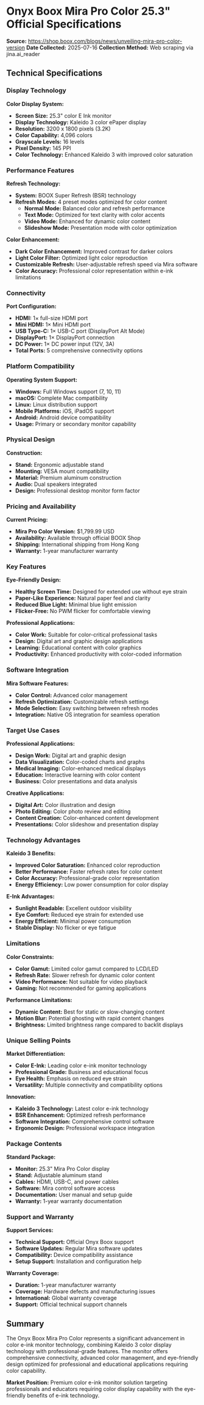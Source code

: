 # Onyx Boox Mira Pro Color 25.3" Official Specifications

**Source:** https://shop.boox.com/blogs/news/unveiling-mira-pro-color-version
**Date Collected:** 2025-07-16
**Collection Method:** Web scraping via jina.ai_reader

## Technical Specifications

### Display Technology

**Color Display System:**
- **Screen Size:** 25.3" color E Ink monitor
- **Display Technology:** Kaleido 3 color ePaper display
- **Resolution:** 3200 x 1800 pixels (3.2K)
- **Color Capability:** 4,096 colors
- **Grayscale Levels:** 16 levels
- **Pixel Density:** 145 PPI
- **Color Technology:** Enhanced Kaleido 3 with improved color saturation

### Performance Features

**Refresh Technology:**
- **System:** BOOX Super Refresh (BSR) technology
- **Refresh Modes:** 4 preset modes optimized for color content
  - **Normal Mode:** Balanced color and refresh performance
  - **Text Mode:** Optimized for text clarity with color accents
  - **Video Mode:** Enhanced for dynamic color content
  - **Slideshow Mode:** Presentation mode with color optimization

**Color Enhancement:**
- **Dark Color Enhancement:** Improved contrast for darker colors
- **Light Color Filter:** Optimized light color reproduction
- **Customizable Refresh:** User-adjustable refresh speed via Mira software
- **Color Accuracy:** Professional color representation within e-ink limitations

### Connectivity

**Port Configuration:**
- **HDMI:** 1× full-size HDMI port
- **Mini HDMI:** 1× Mini HDMI port
- **USB Type-C:** 1× USB-C port (DisplayPort Alt Mode)
- **DisplayPort:** 1× DisplayPort connection
- **DC Power:** 1× DC power input (12V, 3A)
- **Total Ports:** 5 comprehensive connectivity options

### Platform Compatibility

**Operating System Support:**
- **Windows:** Full Windows support (7, 10, 11)
- **macOS:** Complete Mac compatibility
- **Linux:** Linux distribution support
- **Mobile Platforms:** iOS, iPadOS support
- **Android:** Android device compatibility
- **Usage:** Primary or secondary monitor capability

### Physical Design

**Construction:**
- **Stand:** Ergonomic adjustable stand
- **Mounting:** VESA mount compatibility
- **Material:** Premium aluminum construction
- **Audio:** Dual speakers integrated
- **Design:** Professional desktop monitor form factor

### Pricing and Availability

**Current Pricing:**
- **Mira Pro Color Version:** $1,799.99 USD
- **Availability:** Available through official BOOX Shop
- **Shipping:** International shipping from Hong Kong
- **Warranty:** 1-year manufacturer warranty

### Key Features

**Eye-Friendly Design:**
- **Healthy Screen Time:** Designed for extended use without eye strain
- **Paper-Like Experience:** Natural paper feel and clarity
- **Reduced Blue Light:** Minimal blue light emission
- **Flicker-Free:** No PWM flicker for comfortable viewing

**Professional Applications:**
- **Color Work:** Suitable for color-critical professional tasks
- **Design:** Digital art and graphic design applications
- **Learning:** Educational content with color graphics
- **Productivity:** Enhanced productivity with color-coded information

### Software Integration

**Mira Software Features:**
- **Color Control:** Advanced color management
- **Refresh Optimization:** Customizable refresh settings
- **Mode Selection:** Easy switching between refresh modes
- **Integration:** Native OS integration for seamless operation

### Target Use Cases

**Professional Applications:**
- **Design Work:** Digital art and graphic design
- **Data Visualization:** Color-coded charts and graphs
- **Medical Imaging:** Color-enhanced medical displays
- **Education:** Interactive learning with color content
- **Business:** Color presentations and data analysis

**Creative Applications:**
- **Digital Art:** Color illustration and design
- **Photo Editing:** Color photo review and editing
- **Content Creation:** Color-enhanced content development
- **Presentations:** Color slideshow and presentation display

### Technology Advantages

**Kaleido 3 Benefits:**
- **Improved Color Saturation:** Enhanced color reproduction
- **Better Performance:** Faster refresh rates for color content
- **Color Accuracy:** Professional-grade color representation
- **Energy Efficiency:** Low power consumption for color display

**E-Ink Advantages:**
- **Sunlight Readable:** Excellent outdoor visibility
- **Eye Comfort:** Reduced eye strain for extended use
- **Energy Efficient:** Minimal power consumption
- **Stable Display:** No flicker or eye fatigue

### Limitations

**Color Constraints:**
- **Color Gamut:** Limited color gamut compared to LCD/LED
- **Refresh Rate:** Slower refresh for dynamic color content
- **Video Performance:** Not suitable for video playback
- **Gaming:** Not recommended for gaming applications

**Performance Limitations:**
- **Dynamic Content:** Best for static or slow-changing content
- **Motion Blur:** Potential ghosting with rapid content changes
- **Brightness:** Limited brightness range compared to backlit displays

### Unique Selling Points

**Market Differentiation:**
- **Color E-Ink:** Leading color e-ink monitor technology
- **Professional Grade:** Business and educational focus
- **Eye Health:** Emphasis on reduced eye strain
- **Versatility:** Multiple connectivity and compatibility options

**Innovation:**
- **Kaleido 3 Technology:** Latest color e-ink technology
- **BSR Enhancement:** Optimized refresh performance
- **Software Integration:** Comprehensive control software
- **Ergonomic Design:** Professional workspace integration

### Package Contents

**Standard Package:**
- **Monitor:** 25.3" Mira Pro Color display
- **Stand:** Adjustable aluminum stand
- **Cables:** HDMI, USB-C, and power cables
- **Software:** Mira control software access
- **Documentation:** User manual and setup guide
- **Warranty:** 1-year warranty documentation

### Support and Warranty

**Support Services:**
- **Technical Support:** Official Onyx Boox support
- **Software Updates:** Regular Mira software updates
- **Compatibility:** Device compatibility assistance
- **Setup Support:** Installation and configuration help

**Warranty Coverage:**
- **Duration:** 1-year manufacturer warranty
- **Coverage:** Hardware defects and manufacturing issues
- **International:** Global warranty coverage
- **Support:** Official technical support channels

## Summary

The Onyx Boox Mira Pro Color represents a significant advancement in color e-ink monitor technology, combining Kaleido 3 color display technology with professional-grade features. The monitor offers comprehensive connectivity, advanced color management, and eye-friendly design optimized for professional and educational applications requiring color capability.

**Market Position:** Premium color e-ink monitor solution targeting professionals and educators requiring color display capability with the eye-friendly benefits of e-ink technology.